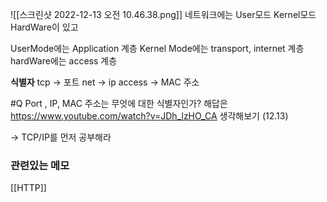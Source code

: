 ![[스크린샷 2022-12-13 오전 10.46.38.png]]
네트워크에는  User모드 Kernel모드 HardWare이 있고 

UserMode에는 Application 계층 
Kernel Mode에는 transport, internet 계층
hardWare에는 access 계층 

**식별자** tcp -> 포트 net -> ip  access -> MAC 주소 

#Q Port , IP, MAC 주소는 무엇에 대한 식별자인가? 
해답은 https://www.youtube.com/watch?v=JDh_lzHO_CA
생각해보기 (12.13)


-> TCP/IP를 먼저 공부해라


### 관련있는 메모 
[[HTTP]]